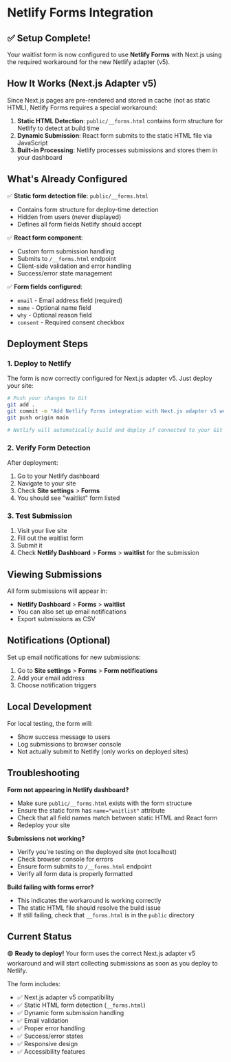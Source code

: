 # Netlify Forms Integration

## ✅ Setup Complete!

Your waitlist form is now configured to use **Netlify Forms** with Next.js using the required workaround for the new Netlify adapter (v5).

## How It Works (Next.js Adapter v5)

Since Next.js pages are pre-rendered and stored in cache (not as static HTML), Netlify Forms requires a special workaround:

1. **Static HTML Detection**: `public/__forms.html` contains form structure for Netlify to detect at build time
2. **Dynamic Submission**: React form submits to the static HTML file via JavaScript
3. **Built-in Processing**: Netlify processes submissions and stores them in your dashboard

## What's Already Configured

✅ **Static form detection file**: `public/__forms.html`
- Contains form structure for deploy-time detection
- Hidden from users (never displayed)
- Defines all form fields Netlify should accept

✅ **React form component**:
- Custom form submission handling
- Submits to `/__forms.html` endpoint
- Client-side validation and error handling
- Success/error state management

✅ **Form fields configured**:
- `email` - Email address field (required)
- `name` - Optional name field  
- `why` - Optional reason field
- `consent` - Required consent checkbox

## Deployment Steps

### 1. Deploy to Netlify

The form is now correctly configured for Next.js adapter v5. Just deploy your site:

```bash
# Push your changes to Git
git add .
git commit -m "Add Netlify Forms integration with Next.js adapter v5 workaround"
git push origin main

# Netlify will automatically build and deploy if connected to your Git repo
```

### 2. Verify Form Detection

After deployment:
1. Go to your Netlify dashboard
2. Navigate to your site
3. Check **Site settings** > **Forms**
4. You should see "waitlist" form listed

### 3. Test Submission

1. Visit your live site
2. Fill out the waitlist form
3. Submit it
4. Check **Netlify Dashboard** > **Forms** > **waitlist** for the submission

## Viewing Submissions

All form submissions will appear in:
- **Netlify Dashboard** > **Forms** > **waitlist**
- You can also set up email notifications
- Export submissions as CSV

## Notifications (Optional)

Set up email notifications for new submissions:
1. Go to **Site settings** > **Forms** > **Form notifications**
2. Add your email address
3. Choose notification triggers

## Local Development

For local testing, the form will:
- Show success message to users
- Log submissions to browser console
- Not actually submit to Netlify (only works on deployed sites)

## Troubleshooting

**Form not appearing in Netlify dashboard?**
- Make sure `public/__forms.html` exists with the form structure
- Ensure the static form has `name="waitlist"` attribute
- Check that all field names match between static HTML and React form
- Redeploy your site

**Submissions not working?**
- Verify you're testing on the deployed site (not localhost)
- Check browser console for errors
- Ensure form submits to `/__forms.html` endpoint
- Verify all form data is properly formatted

**Build failing with forms error?**
- This indicates the workaround is working correctly
- The static HTML file should resolve the build issue
- If still failing, check that `__forms.html` is in the `public` directory

## Current Status

🟢 **Ready to deploy!** Your form uses the correct Next.js adapter v5 workaround and will start collecting submissions as soon as you deploy to Netlify.

The form includes:
- ✅ Next.js adapter v5 compatibility
- ✅ Static HTML form detection (`__forms.html`)
- ✅ Dynamic form submission handling
- ✅ Email validation
- ✅ Proper error handling
- ✅ Success/error states
- ✅ Responsive design
- ✅ Accessibility features
